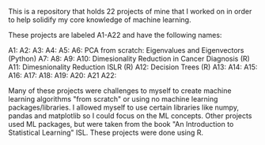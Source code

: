 This is a repository that holds 22 projects of mine that I worked on in order to help solidify my core knowledge of machine learning.

These projects are labeled A1-A22 and have the following names:

A1:
A2:
A3:
A4:
A5:
A6: PCA from scratch: Eigenvalues and Eigenvectors (Python)
A7:
A8:
A9:
A10: Dimesionality Reduction in Cancer Diagnosis (R)
A11: Dimesnionality Reduction ISLR (R)
A12: Decision Trees (R)
A13:
A14:
A15:
A16:
A17:
A18:
A19:
A20:
A21
A22:

Many of these projects were challenges to myself to create machine learning algorithms "from scratch" or using no machine learning packages/libraries.
I allowed myself to use certain libraries like numpy, pandas and matplotlib so I could focus on the ML concepts. Other projects used ML packages, but were taken from the book "An Introduction to Statistical Learning" ISL. These projects were done using R.
